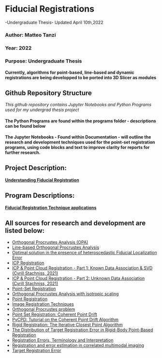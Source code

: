 # Fiducial Registrations
-Undergraduate Thesis-
Updated April 10th,2022

### Author: Matteo Tanzi
### Year: 2022
### Purpose: Undergraduate Thesis
#### Currently, algorithms for point-based, line-based and dynamic registrations are being developped to be ported into 3D Slicer as modules

## Github Repository Structure
*This github repository contains Jupyter Notebooks and Python Programs used for my undergrad thesis project*
#### The Python Programs are found within the programs folder - descriptions can be found below
#### The Jupyter Notebooks - Found within Documentation - will outline the research and development techniques used for the point-set registration programs, using code blocks and text to improve clarity for reports for further research.

## Project Description:
#### [Understanding Fiducial Registration](https://github.com/MatteoTanziCodes/Western-3DSlicer-Modules/blob/main/Documentation/Fiducial%20Registration.ipynb)

## Program Descriptions:
#### [Fiducial Registration Technique applications]()

## All sources for research and development are listed below:
- [Orthogonal Procrustes Analysis (OPA)](https://github.com/chene/ARQOPUS/blob/main/point_Procrustes.ipynb)
- [Line-based Orthogonal Procrustes Analysis](https://github.com/chene/ARQOPUS/blob/main/line_Procrustes.ipynb)
- [Optimal solution in the presence of heteroscedastic Fiducial Localization Error](https://github.com/chene/ARQOPUS/blob/main/HEIV.ipynb)
- [ICP Registration](http://www.open3d.org/docs/0.7.0/tutorial/Basic/icp_registration.html)
- [ICP & Point Cloud Registration - Part 1: Known Data Association & SVD (Cyrill Stachniss, 2021)](https://youtu.be/dhzLQfDBx2Q)
- [ICP & Point Cloud Registration - Part 2: Unknown Data Association (Cyrill Stachniss, 2021)](https://youtu.be/ktRqKxddjJk)
- [Point-Set Registration](https://en.wikipedia.org/wiki/Point-set_registration)
- [Orthogonal Procrustes Analysis with isotropic scaling](https://chene.github.io/software/2020_OPA_isotropic)
- [Point Registration](https://www.vanderbilt.edu/vise/wp-content/uploads/sites/193/Workshop-2-Intro-to-Fiducial-Registration-8-1112-15.pdf)
- [Image Registration Techniques](https://www.focalhealthcare.com/rigid-and-non-rigid-image-registration-in-fusion-biopsies/)
- [Orthogonal Procrustes problem](https://en.wikipedia.org/wiki/Orthogonal_Procrustes_problem)
- [Point Set Registration: Coherent Point Drift](https://arxiv.org/pdf/0905.2635.pdf)
- [PyCPD: Tutorial on the Coherent Point Drift Algorithm](https://siavashk.github.io/2017/05/14/coherent-point-drift/)
- [Rigid Registration: The Iterative Closest Point Algorithm](http://www.yanivresearch.info/writtenMaterial/icp.pdf)
- [The Distribution of Target Registration Error in Rigid-Body Point-Based Registration](https://citeseerx.ist.psu.edu/viewdoc/download?doi=10.1.1.581.113&rep=rep1&type=pdf)
- [Registration Errors, Terminology and Interpretation](http://insightsoftwareconsortium.github.io/SimpleITK-Notebooks/Python_html/68_Registration_Errors.html)
- [Registration and error estimation in correlated multimodal imaging](https://hal.archives-ouvertes.fr/hal-02744368/document)
- [Target Registration Error](https://slideplayer.com/slide/16750806/)

